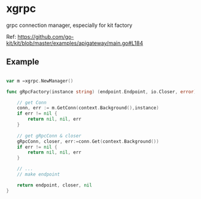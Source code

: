 # xgrpc
grpc connection manager, especially for kit factory

Ref: https://github.com/go-kit/kit/blob/master/examples/apigateway/main.go#L184

## Example

```go

var m =xgrpc.NewManager()

func gRpcFactory(instance string) (endpoint.Endpoint, io.Closer, error) {

	// get Conn
	conn, err := m.GetConn(context.Background(),instance)
	if err != nil {
		return nil, nil, err
	}
	
	// get gRpcConn & closer
	gRpcConn, closer, err:=conn.Get(context.Background())
	if err != nil {
		return nil, nil, err
	}

	// ...
	// make endpoint

	return endpoint, closer, nil
}
```
